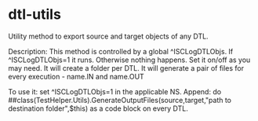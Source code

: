 # dtl-utils
Utility method to export source and target objects of any DTL. 

Description:
  This method is controlled by a global ^ISCLogDTLObjs. If ^ISCLogDTLObjs=1 it runs. Otherwise nothing happens. Set it on/off as you may need.
  It will create a folder per DTL. It will generate a pair of files for every execution - name.IN and name.OUT

To use it:
  set ^ISCLogDTLObjs=1 in the applicable NS. 
  Append: do ##class(TestHelper.Utils).GenerateOutputFiles(source,target,"path to destination folder",$this) as a code block on every DTL.
